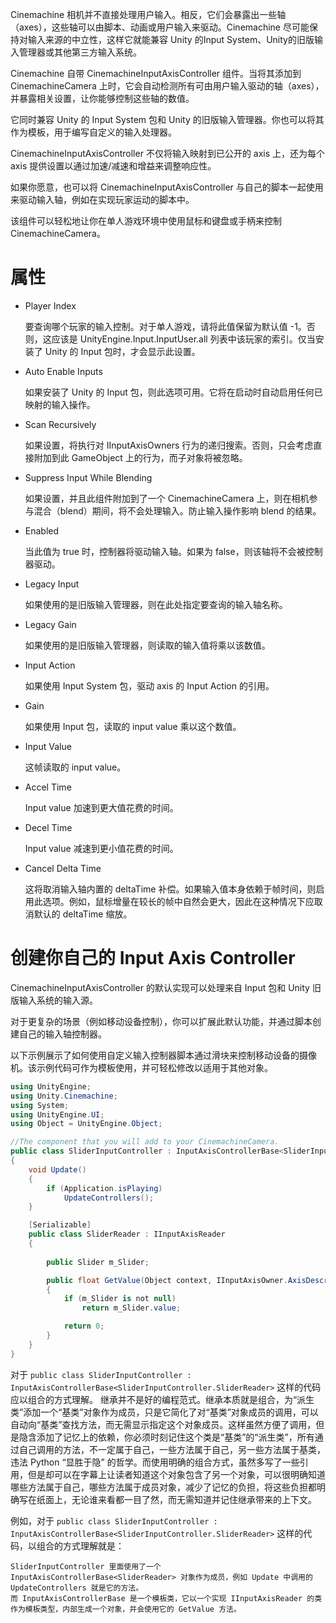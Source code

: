 Cinemachine 相机并不直接处理用户输入。相反，它们会暴露出一些轴（axes），这些轴可以由脚本、动画或用户输入来驱动。Cinemachine 尽可能保持对输入来源的中立性，这样它就能兼容 Unity 的Input System、Unity的旧版输入管理器或其他第三方输入系统。

Cinemachine 自带 CinemachineInputAxisController 组件。当将其添加到 CinemachineCamera 上时，它会自动检测所有可由用户输入驱动的轴（axes），并暴露相关设置，让你能够控制这些轴的数值。

它同时兼容 Unity 的 Input System 包和 Unity 的旧版输入管理器。你也可以将其作为模板，用于编写自定义的输入处理器。

CinemachineInputAxisController 不仅将输入映射到已公开的 axis 上，还为每个 axis 提供设置以通过加速/减速和增益来调整响应性。

如果你愿意，也可以将 CinemachineInputAxisController 与自己的脚本一起使用来驱动输入轴，例如在实现玩家运动的脚本中。

该组件可以轻松地让你在单人游戏环境中使用鼠标和键盘或手柄来控制CinemachineCamera。

# 属性

- Player Index

  要查询哪个玩家的输入控制。对于单人游戏，请将此值保留为默认值 -1。否则，这应该是 UnityEngine.Input.InputUser.all 列表中该玩家的索引。仅当安装了 Unity 的 Input 包时，才会显示此设置。

- Auto Enable Inputs

  如果安装了 Unity 的 Input 包，则此选项可用。它将在启动时自动启用任何已映射的输入操作。

- Scan Recursively

  如果设置，将执行对 IInputAxisOwners 行为的递归搜索。否则，只会考虑直接附加到此 GameObject 上的行为，而子对象将被忽略。

- Suppress Input While Blending

  如果设置，并且此组件附加到了一个 CinemachineCamera 上，则在相机参与混合（blend）期间，将不会处理输入。防止输入操作影响 blend 的结果。

- Enabled

  当此值为 true 时，控制器将驱动输入轴。如果为 false，则该轴将不会被控制器驱动。

- Legacy Input

  如果使用的是旧版输入管理器，则在此处指定要查询的输入轴名称。
  
- Legacy Gain

  如果使用的是旧版输入管理器，则读取的输入值将乘以该数值。

- Input Action

  如果使用 Input System 包，驱动 axis 的 Input Action 的引用。 

- Gain

  如果使用 Input 包，读取的 input value 乘以这个数值。

- Input Value

  这帧读取的 input value。

- Accel Time

  Input value 加速到更大值花费的时间。

- Decel Time

  Input value 减速到更小值花费的时间。

- Cancel Delta Time

  这将取消输入轴内置的 deltaTime 补偿。如果输入值本身依赖于帧时间，则启用此选项。例如，鼠标增量在较长的帧中自然会更大，因此在这种情况下应取消默认的 deltaTime 缩放。

# 创建你自己的 Input Axis Controller

CinemachineInputAxisController 的默认实现可以处理来自 Input 包和 Unity 旧版输入系统的输入源。

对于更复杂的场景（例如移动设备控制），你可以扩展此默认功能，并通过脚本创建自己的输入轴控制器。

以下示例展示了如何使用自定义输入控制器脚本通过滑块来控制移动设备的摄像机。该示例代码可作为模板使用，并可轻松修改以适用于其他对象。

```C#
using UnityEngine;
using Unity.Cinemachine;
using System;
using UnityEngine.UI;
using Object = UnityEngine.Object;

//The component that you will add to your CinemachineCamera.
public class SliderInputController : InputAxisControllerBase<SliderInputController.SliderReader>
{
    void Update()
    {
        if (Application.isPlaying)
            UpdateControllers();
    }

    [Serializable]
    public class SliderReader : IInputAxisReader
    {
        
        public Slider m_Slider;

        public float GetValue(Object context, IInputAxisOwner.AxisDescriptor.Hints hint)
        {
            if (m_Slider is not null)
                return m_Slider.value;

            return 0;
        }
    }
}
```

对于 ```public class SliderInputController : InputAxisControllerBase<SliderInputController.SliderReader>``` 这样的代码应以组合的方式理解。
继承并不是好的编程范式。继承本质就是组合，为“派生类”添加一个“基类”对象作为成员，只是它简化了对“基类”对象成员的调用，可以自动向“基类”查找方法，而无需显示指定这个对象成员。这样虽然方便了调用，但是隐含添加了记忆上的依赖，你必须时刻记住这个类是“基类”的“派生类”，所有通过自己调用的方法，不一定属于自己，一些方法属于自己，另一些方法属于基类，违法 Python “显胜于隐” 的哲学。而使用明确的组合方式，虽然多写了一些引用，但是却可以在字幕上让读者知道这个对象包含了另一个对象，可以很明确知道哪些方法属于自己，哪些方法属于成员对象，减少了记忆的负担，将这些负担都明确写在纸面上，无论谁来看都一目了然，而无需知道并记住继承带来的上下文。

例如，对于 ```public class SliderInputController : InputAxisControllerBase<SliderInputController.SliderReader>``` 这样的代码，以组合的方式理解就是：

```
SliderInputController 里面使用了一个 InputAxisControllerBase<SliderReader> 对象作为成员，例如 Update 中调用的 UpdateControllers 就是它的方法。
而 InputAxisControllerBase 是一个模板类，它以一个实现 IInputAxisReader 的类作为模板类型，内部生成一个对象，并会使用它的 GetValue 方法。
```


